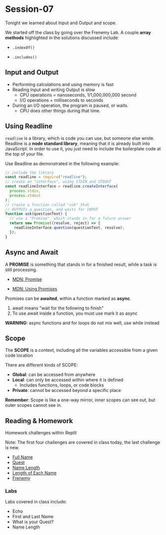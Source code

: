 # Session-07

Tonight we learned about Input and Output and scope.

We started off the class by going over the Frenemy Lab. A couple **array methods** highlighted in the solutions discussed include:

- `.indexOf()`

- `.includes()`

## Input and Output

- Performing calculations and using memory is fast
- Reading Input and writing Output is slow
  - CPU operations = nanoseconds, 1/1,000,000,000 second
  - I/O operations = milliseconds to seconds
- During an I/O operation, the program is paused, or waits.
  - CPU does other things during that time.

## Using Readline

`readline` is a library, which is code you can use, but someone else wrote. Readline is a **node standard library**, meaning that it is already built into JavaScript. In order to use it, you just need to include the boilerplate code at the top of your file.

Use Readline as demonstrated in the following example:

```js
// include the library
const readline = require("readline");
// create an "interface", using STDIN and STDOUT
const readlineInterface = readline.createInterface(
  process.stdin,
  process.stdout
);
// create a function called "ask" that
// OUTPUTs a question, and waits for INPUT
function ask(questionText) {
  // use a "Promise", which stands in for a future answer
  return new Promise((resolve, reject) => {
    readlineInterface.question(questionText, resolve);
  });
}
```

## Async and Await

A **PROMISE** is something that stands in for a finished result, while a task is still processing. 

- [MDN: Promise](https://developer.mozilla.org/en-US/docs/Web/JavaScript/Reference/Global_Objects/Promise)

- [MDN: Using Promises](https://developer.mozilla.org/en-US/docs/Web/JavaScript/Guide/Using_promises)



Promises can be **awaited**, within a function marked as **async**.

1. await means "wait for the following to finish"
2. To use await inside a function, you must use mark it as async

**WARNING**: async functions and for loops do not mix well, use while instead

## Scope
The **SCOPE** is a context, including all the variables accessible from a given code location

There are different kinds of SCOPE:

- **Global**: can be accessed from anywhere
- **Local**: can only be accessed within where it is defined
    - Includes functions, loops, or code blocks
- **Private**: cannot be accessed beyond a specific place

**Remember**: Scope is like a one-way mirror, inner scopes can see out, but outer scopes cannot see in.


## Reading & Homework

Homework challenges within Replit

Note: The first four challenges are covered in class today, the last challenge is new.

- [Full Name](https://replit.com/team/Upright-JSI-Mar-2022/full-name-input-output)
- [Quest](https://replit.com/team/Upright-JSI-Mar-2022/quest-input-output)
- [Name Length](https://replit.com/team/Upright-JSI-Mar-2022/name-length-input-output-1)
- [Length of Each Name](https://replit.com/team/Upright-JSI-Mar-2022/length-of-each-name-input-output)
- [Frenemy](https://replit.com/team/Upright-JSI-Mar-2022/hello-frenemy-input-output)

### Labs

Labs covered in class include:
- Echo
- First and Last Name
- What is your Quest?
- Name Length
